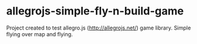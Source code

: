 # allegrojs-simple-fly-n-build-game
Project created to test allegro.js (http://allegrojs.net/) game library. Simple flying over map and flying.
